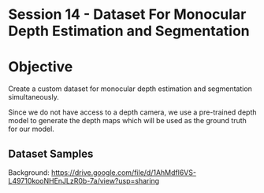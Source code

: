 # Session 14 - Dataset For Monocular Depth Estimation and Segmentation
#  Objective
Create a custom dataset for monocular depth estimation and segmentation simultaneously.

Since we do not have access to a depth camera, we use a pre-trained depth model to generate the depth maps which will be used as the ground truth for our model.

## Dataset Samples
Background:
https://drive.google.com/file/d/1AhMdfl6VS-L49710kooNHEnJLzR0b-7a/view?usp=sharing




